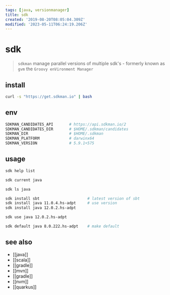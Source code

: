 ```yaml
---
tags: [java, versionmanager]
title: sdk
created: '2019-08-20T08:05:04.309Z'
modified: '2023-05-11T06:24:19.206Z'
---
```


# sdk

> `sdkman` manage parallel versions of multiple sdk's - formerly known as `gvm` the `Groovy enVironment Manager`

## install

```sh
curl -s "https://get.sdkman.io" | bash
```

## env

```sh
SDKMAN_CANDIDATES_API       # https://api.sdkman.io/2
SDKMAN_CANDIDATES_DIR       # $HOME/.sdkman/candidates
SDKMAN_DIR                  # $HOME/.sdkman
SDKMAN_PLATFORM             # darwinx64
SDKMAN_VERSION              # 5.9.1+575
```

## usage

```sh
sdk help list

sdk current java

sdk ls java

sdk install sbt                     # latest version of sbt
sdk install java 11.0.4.hs-adpt     # use version
sdk install java 12.0.2.hs-adpt

sdk use java 12.0.2.hs-adpt

sdk default java 8.0.222.hs-adpt    # make default
```

## see also

- [[java]]
- [[scala]]
- [[gradle]]
- [[mvn]]
- [[gradle]]
- [[nvm]]
- [[quarkus]]
